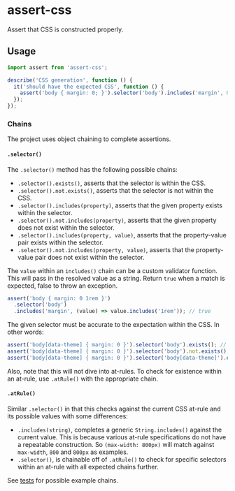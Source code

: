 # assert-css

Assert that CSS is constructed properly.

## Usage

```js
import assert from 'assert-css';

describe('CSS generation', function () {
  it('should have the expected CSS', function () {
    assert('body { margin: 0; }').selector('body').includes('margin', 0);
  });
});
```

### Chains

The project uses object chaining to complete assertions.

#### `.selector()`

The `.selector()` method has the following possible chains:

- `.selector().exists()`, asserts that the selector is within the CSS.
- `.selector().not.exists()`, asserts that the selector is not within the CSS.
- `.selector().includes(property)`, asserts that the given property exists within the selector.
- `.selector().not.includes(property)`, asserts that the given property does not exist within the selector.
- `.selector().includes(property, value)`, asserts that the property-value pair exists within the selector.
- `.selector().not.includes(property, value)`, asserts that the property-value pair does not exist within the selector.

The `value` within an `includes()` chain can be a custom validator function. This will pass in the resolved value as a string. Return `true` when a match is expected, false to throw an exception.

```js
assert('body { margin: 0 1rem }')
  .selector('body')
  .includes('margin', (value) => value.includes('1rem')); // true
```

The given selector must be accurate to the expectation within the CSS. In other words:

```js
assert('body[data-theme] { margin: 0 }').selector('body').exists(); // false
assert('body[data-theme] { margin: 0 }').selector('body').not.exists(); // true
assert('body[data-theme] { margin: 0 }').selector('body[data-theme]').exists(); // true
```

Also, note that this will not dive into at-rules. To check for existence within an at-rule, use `.atRule()` with the appropriate chain.

#### `.atRule()`

Similar `.selector()` in that this checks against the current CSS at-rule and its possible values with some differences:

- `.includes(string)`, completes a generic `String.includes()` against the current value. This is because various at-rule specifications do not have a repeatable construction. So `(max-width: 800px)` will match against `max-width`, `800` and `800px` as examples.
- `.selector()`, is chainable off of `.atRule()` to check for specific selectors within an at-rule with all expected chains further.

See [tests](./test/assert-css.test.js) for possible example chains.